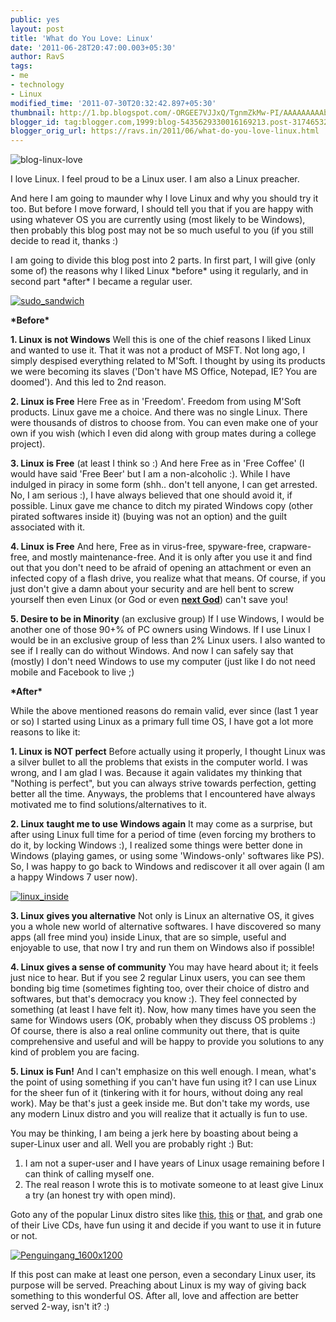 ```yaml
---
public: yes
layout: post
title: 'What do You Love: Linux'
date: '2011-06-28T20:47:00.003+05:30'
author: RavS
tags:
- me
- technology
- Linux
modified_time: '2011-07-30T20:32:42.897+05:30'
thumbnail: http://1.bp.blogspot.com/-ORGEE7VJJxQ/TgnmZkMw-PI/AAAAAAAAAbg/-XjAMd2zzeI/s72-c/Linux+ScreenShot.png
blogger_id: tag:blogger.com,1999:blog-5435629330016169213.post-3174653278110296326
blogger_orig_url: https://ravs.in/2011/06/what-do-you-love-linux.html
---
```




  ![blog-linux-love](../../assets/blog-linux-love.png)

I love Linux. I feel proud to be a Linux user. I am also a Linux preacher.

And here I am going to maunder why I love Linux and why you should try it too. But before I move forward, I should tell you that if you are happy with using whatever OS you are currently using (most likely to be Windows), then probably this blog post may not be so much useful to you (if you still decide to read it, thanks :)

I am going to divide this blog post into 2 parts. In first part, I will give (only some of) the reasons why I liked Linux \*before\* using it regularly, and in second part \*after\* I became a regular user.

[![sudo_sandwich](http://farm1.static.flickr.com/105/263277312_c486f6f38f.jpg)](http://www.flickr.com/photos/4everyoung/263277312/ "sudo_sandwich by Adriano Gasparri, on Flickr")

**\*Before\***

**1. Linux** **is not Windows**
Well this is one of the chief reasons I liked Linux and wanted to use it. That it was not a product of MSFT. Not long ago, I simply despised everything related to M'Soft. I thought by using its products we were becoming its slaves ('Don't have MS Office, Notepad, IE? You are doomed'). And this led to 2nd reason.

**2. Linux** **is Free**
Here Free as in 'Freedom'. Freedom from using M'Soft products. Linux gave me a choice. And there was no single Linux. There were thousands of distros to choose from. You can even make one of your own if you wish (which I even did along with group mates during a college project).

**3. Linux** **is Free** (at least I think so :)
And here Free as in 'Free Coffee' (I would have said 'Free Beer' but I am a non-alcoholic :). While I have indulged in piracy in some form (shh.. don't tell anyone, I can get arrested. No, I am serious :), I have always believed that one should avoid it, if possible. Linux gave me chance to ditch my pirated Windows copy (other pirated softwares inside it) (buying was not an option) and the guilt associated with it.

**4. Linux** **is Free**
And here, Free as in virus-free, spyware-free, crapware-free, and mostly maintenance-free. And it is only after you use it and find out that you don't need to be afraid of opening an attachment or even an infected copy of a flash drive, you realize what that means. Of course, if you just don't give a damn about your security and are hell bent to screw yourself then even Linux (or God or even **[next God](https://twitter.com/#!/thenextg0d)**) can't save you!

**5. Desire to be in Minority** (an exclusive group)
If I use Windows, I would be another one of those 90+% of PC owners using Windows. If I use Linux I would be in an exclusive group of less than 2% Linux users. I also wanted to see if I really can do without Windows. And now I can safely say that (mostly) I don't need Windows to use my computer (just like I do not need mobile and Facebook to live ;)

**\*After\***

While the above mentioned reasons do remain valid, ever since (last 1 year or so) I started using Linux as a primary full time OS, I have got a lot more reasons to like it:

**1. Linux** **is NOT perfect**
Before actually using it properly, I thought Linux was a silver bullet to all the problems that exists in the computer world. I was wrong, and I am glad I was. Because it again validates my thinking that "Nothing is perfect", but you can always strive towards perfection, getting better all the time. Anyways, the problems that I encountered have always motivated me to find solutions/alternatives to it.

**2. Linux** **taught me to use Windows again**
It may come as a surprise, but after using Linux full time for a period of time (even forcing my brothers to do it, by locking Windows :), I realized some things were better done in Windows (playing games, or using some 'Windows-only' softwares like PS). So, I was happy to go back to Windows and rediscover it all over again (I am a happy Windows 7 user now).

[![linux_inside](http://farm1.static.flickr.com/67/220412890_d3c7d115cf.jpg)](http://farm1.static.flickr.com/67/220412890_d3c7d115cf.jpg)

**3. Linux** **gives you alternative**
Not only is Linux an alternative OS, it gives you a whole new world of alternative softwares. I have discovered so many apps (all free mind you) inside Linux, that are so simple, useful and enjoyable to use, that now I try and run them on Windows also if possible!

**4. Linux** **gives a sense of community**
You may have heard about it; it feels just nice to hear. But if you see 2 regular Linux users, you can see them bonding big time (sometimes fighting too, over their choice of distro and softwares, but that's democracy you know :). They feel connected by something (at least I have felt it). Now, how many times have you seen the same for Windows users (OK, probably when they discuss OS problems :) Of course, there is also a real online community out there, that is quite comprehensive and useful and will be happy to provide you solutions to any kind of problem you are facing.

**5. Linux** **is Fun!**
And I can't emphasize on this well enough. I mean, what's the point of using something if you can't have fun using it? I can use Linux for the sheer fun of it (tinkering with it for hours, without doing any real work). May be that's just a geek inside me. But don't take my words, use any modern Linux distro and you will realize that it actually is fun to use.

You may be thinking, I am being a jerk here by boasting about being a super-Linux user and all. Well you are probably right :) But:

1. I am not a super-user and I have years of Linux usage remaining before I can think of calling myself one.
2. The real reason I wrote this is to motivate someone to at least give Linux a try (an honest try with open mind).

Goto any of the popular Linux distro sites like [this](http://www.linuxmint.com/index.php), [this](http://www.ubuntu.com/) or [that](http://fedoraproject.org/), and grab one of their Live CDs, have fun using it and decide if you want to use it in future or not.

[![Penguingang_1600x1200](http://farm1.static.flickr.com/75/220422090_bf27dccfa7.jpg)](http://www.flickr.com/photos/4everyoung/220422090/ "Penguingang_1600x1200 by Adriano Gasparri, on Flickr")

If this post can make at least one person, even a secondary Linux user, its purpose will be served. Preaching about Linux is my way of giving back something to this wonderful OS. After all, love and affection are better served 2-way, isn't it? :)

